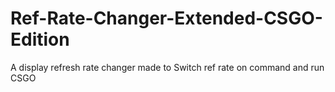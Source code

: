 # Ref-Rate-Changer-Extended-CSGO-Edition
A display refresh rate changer made to Switch ref rate on command and run CSGO 
